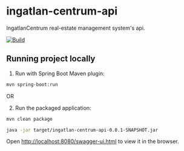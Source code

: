 # ingatlan-centrum-api

IngatlanCentrum real-estate management system's api.

[![Build](https://github.com/MiklosArpad/ingatlan-centrum-api/actions/workflows/build.yml/badge.svg)](https://github.com/MiklosArpad/ingatlan-centrum-api/actions/workflows/build.yml)

## Running project locally

1. Run with Spring Boot Maven plugin:

```bash
mvn spring-boot:run
```

OR

2. Run the packaged application:

```bash
mvn clean package

java -jar target/ingatlan-centrum-api-0.0.1-SNAPSHOT.jar
```

Open [http://localhost:8080/swagger-ui.html](http://localhost:8080/swagger-ui.html) to view it in the browser.
